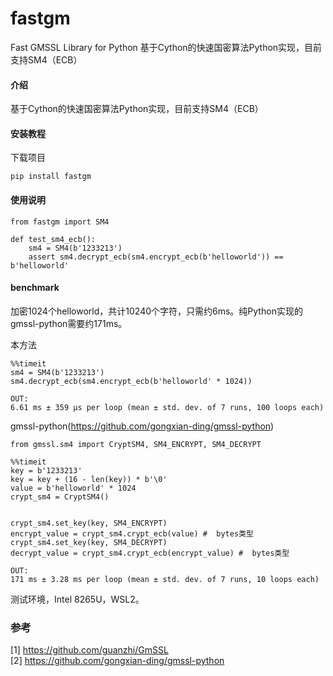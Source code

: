 # fastgm
Fast GMSSL Library for Python
基于Cython的快速国密算法Python实现，目前支持SM4（ECB）

#### 介绍
基于Cython的快速国密算法Python实现，目前支持SM4（ECB）


#### 安装教程
下载项目
```
pip install fastgm
```

#### 使用说明

```
from fastgm import SM4

def test_sm4_ecb():
    sm4 = SM4(b'1233213')
    assert sm4.decrypt_ecb(sm4.encrypt_ecb(b'helloworld')) == b'helloworld'

```

#### benchmark
加密1024个helloworld，共计10240个字符，只需约6ms。纯Python实现的gmssl-python需要约171ms。

本方法
```
%%timeit
sm4 = SM4(b'1233213')
sm4.decrypt_ecb(sm4.encrypt_ecb(b'helloworld' * 1024))

OUT:
6.61 ms ± 359 µs per loop (mean ± std. dev. of 7 runs, 100 loops each)

```

gmssl-python(https://github.com/gongxian-ding/gmssl-python)
```
from gmssl.sm4 import CryptSM4, SM4_ENCRYPT, SM4_DECRYPT

%%timeit
key = b'1233213'
key = key + (16 - len(key)) * b'\0'
value = b'helloworld' * 1024
crypt_sm4 = CryptSM4()


crypt_sm4.set_key(key, SM4_ENCRYPT)
encrypt_value = crypt_sm4.crypt_ecb(value) #  bytes类型
crypt_sm4.set_key(key, SM4_DECRYPT)
decrypt_value = crypt_sm4.crypt_ecb(encrypt_value) #  bytes类型

OUT:
171 ms ± 3.28 ms per loop (mean ± std. dev. of 7 runs, 10 loops each)
```

测试环境，Intel 8265U，WSL2。

### 参考
[1] https://github.com/guanzhi/GmSSL  
[2] https://github.com/gongxian-ding/gmssl-python